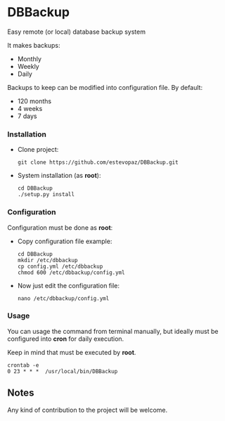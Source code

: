 # DBBackup

Easy remote (or local) database backup system

It makes backups:
- Monthly
- Weekly
- Daily

Backups to keep can be modified into configuration file.
By default:
- 120 months
- 4 weeks
- 7 days

### Installation

- Clone project:

      git clone https://github.com/estevopaz/DBBackup.git

- System installation (as __root__):

      cd DBBackup
      ./setup.py install

### Configuration

Configuration must be done as __root__:

- Copy configuration file example:

      cd DBBackup
      mkdir /etc/dbbackup
      cp config.yml /etc/dbbackup
      chmod 600 /etc/dbbackup/config.yml
      
- Now just edit the configuration file:

      nano /etc/dbbackup/config.yml
  
### Usage

You can usage the command from terminal manually,
but ideally must be configured into __cron__ for daily execution.

Keep in mind that must be executed by __root__.

    crontab -e
    0 23 * * *  /usr/local/bin/DBBackup

## Notes

Any kind of contribution to the project will be welcome.
